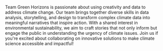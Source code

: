 Team Green Horizons is passionate about using creativity and data to address climate change. Our team brings together diverse skills in data analysis, storytelling, and design to transform complex climate data into meaningful narratives that inspire action. 
With a shared interest in environmental sustainability, we aim to craft stories that not only inform but engage the public in understanding the urgency of climate issues. Join us if you're excited about collaborating on innovative solutions to make climate 
science accessible and impactful!
